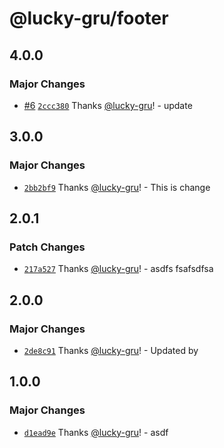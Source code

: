 # @lucky-gru/footer

## 4.0.0

### Major Changes

- [#6](https://github.com/lucky-gru/mono-repo-autoversioning/pull/6) [`2ccc380`](https://github.com/lucky-gru/mono-repo-autoversioning/commit/2ccc380045f6bfe066323f658f59bf6725860bc6) Thanks [@lucky-gru](https://github.com/lucky-gru)! - update

## 3.0.0

### Major Changes

- [`2bb2bf9`](https://github.com/lucky-gru/mono-repo-autoversioning/commit/2bb2bf90c15bea4d41157c6c2cefb9405a0833c5) Thanks [@lucky-gru](https://github.com/lucky-gru)! - This is change

## 2.0.1

### Patch Changes

- [`217a527`](https://github.com/lucky-gru/mono-repo-autoversioning/commit/217a527dc9765ac700b6848f59383297f5b991b6) Thanks [@lucky-gru](https://github.com/lucky-gru)! - asdfs fsafsdfsa

## 2.0.0

### Major Changes

- [`2de8c91`](https://github.com/lucky-gru/mono-repo-autoversioning/commit/2de8c91c95af13948717d680416af24a3a60a2a0) Thanks [@lucky-gru](https://github.com/lucky-gru)! - Updated by

## 1.0.0

### Major Changes

- [`d1ead9e`](https://github.com/lucky-gru/mono-repo-autoversioning/commit/d1ead9e41e0e9a0da0c241001b4d5f5f030fa3da) Thanks [@lucky-gru](https://github.com/lucky-gru)! - asdf
